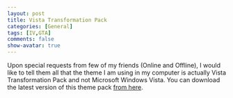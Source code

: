 ```yaml
---
layout: post
title: Vista Transformation Pack
categories: [General]
tags: [IV,GTA]
comments: false
show-avatar: true
---
```


Upon special requests from few of my friends (Online and Offline), I would like to tell them all that the theme I am using in my computer is actually Vista Transformation Pack and not Microsoft Windows Vista.
You can download the latest version of this theme pack <a href="http://www.softpedia.com/progDownload/Vista-Transformation-Pack-Download-32042.html">from here</a>.